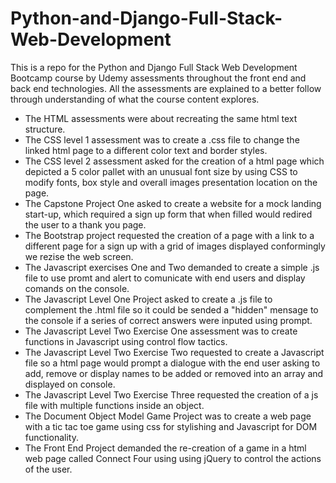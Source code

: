 # Python-and-Django-Full-Stack-Web-Development
This is a repo for the Python and Django Full Stack Web Development Bootcamp course by Udemy assessments throughout the front end and back end technologies. All the assessments are explained to a better follow through understanding of what the course content explores.

* The HTML assessments were about recreating the same html text structure.
* The CSS level 1 assessment was to create a .css file to change the linked html page to a different color text and border styles.
* The CSS level 2 assessment asked for the creation of a html page which depicted a 5 color pallet with an unusual font size by using CSS to modify fonts, box style and overall images presentation location on the page.
* The Capstone Project One asked to create a website for a mock landing start-up, which required a sign up form that when filled would redired the user to a thank you page.
* The Bootstrap project requested the creation of a page with a link to a different page for a sign up with a grid of images displayed conformingly we rezise the web screen. 
* The Javascript exercises One and Two demanded to create a simple .js file to use promt and alert to comunicate with end users and display comands on the console.
* The Javascript Level One Project asked to create a .js file to complement the .html file so it could be sended a "hidden" mensage to the console if a series of correct answers were inputed using prompt.
* The Javascript Level Two Exercise One assessment was to create functions in Javascript using control flow tactics.
* The Javascript Level Two Exercise Two requested to create a Javascript file so a html page would prompt a dialogue with the end user asking to add, remove or display names to be added or removed into an array and displayed on console.
* The Javascript Level Two Exercise Three requested the creation of a js file with multiple functions inside an object.
* The Document Object Model Game Project was to create a web page with a tic tac toe game using css for stylishing and Javascript for DOM functionality.
* The Front End Project demanded the re-creation of a game in a html web page called Connect Four using using jQuery to control the actions of the user.
